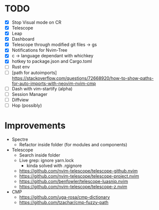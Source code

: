 # TODO
- [x] Stop Visual mode on CR
- [x] Telescope
- [x] Leap
- [x] Dashboard
- [x] Telescope through modified git files ->  <leader>gs
- [x] Notifications for Nvim-Tree
- [x] <leader>c -> language dependant with whichkey
- [x] hotkey to package.json and Cargo.toml
- [ ] Rust env
- [ ] [path for autoimports] https://stackoverflow.com/questions/72668920/how-to-show-paths-for-auto-imports-with-neovim-nvim-cmp
- [ ] Dash with vim-startify (alpha)
- [ ] Session Manager
- [ ] Diffview
- [ ] Hop (possibly)

# Improvements
- Spectre
  - Refactor inside folder (for modules and components)
- Telescope
  - Search inside folder
  - Live grep: ignore yarn.lock
    - kinda solved with .rgignore
  - https://github.com/nvim-telescope/telescope-github.nvim
  - https://github.com/nvim-telescope/telescope-project.nvim
  - https://github.com/benfowler/telescope-luasnip.nvim
  - https://github.com/nvim-telescope/telescope-z.nvim
- CMP
  - https://github.com/uga-rosa/cmp-dictionary
  - https://github.com/tzachar/cmp-fuzzy-path

